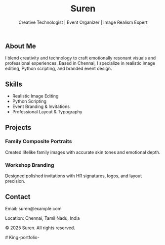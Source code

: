 <!DOCTYPE html>
<html lang="en">
<head>
  <meta charset="UTF-8" />
  <meta name="viewport" content="width=device-width, initial-scale=1.0" /
</head>
<body>
  <header>
    <h1>Suren</h1>
    <p>Creative Technologist | Event Organizer | Image Realism Expert</p>
  </header>

  <section>
    <h2>About Me</h2>
    <p>I blend creativity and technology to craft emotionally resonant visuals and professional experiences. Based in Chennai, I specialize in realistic image editing, Python scripting, and branded event design.</p>
  </section>

  <section>
    <h2>Skills</h2>
    <ul>
      <li>Realistic Image Editing</li>
      <li>Python Scripting</li>
      <li>Event Branding & Invitations</li>
      <li>Professional Layout & Typography</li>
    </ul>
  </section>

  <section>
    <h2>Projects</h2>
    <div class="project">
      <h3>Family Composite Portraits</h3>
      <p>Created lifelike family images with accurate skin tones and emotional depth.</p>
    </div>
    <div class="project">
      <h3>Workshop Branding</h3>
      <p>Designed polished invitations with HR signatures, logos, and layout precision.</p>
    </div>
  </section>

  <section>
    <h2>Contact</h2>
    <p>Email: suren@example.com</p>
    <p>Location: Chennai, Tamil Nadu, India</p>
  </section>

  <footer>
    <p>© 2025 Suren. All rights reserved.</p>
  </footer>
</body>
</html># King-portfolio-
